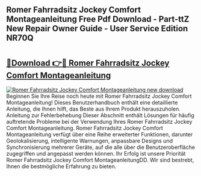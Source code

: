 ## Romer Fahrradsitz Jockey Comfort Montageanleitung Free Pdf Download - Part-ttZ New Repair Owner Guide - User Service Edition NR70Q

# <h2><a href="http://df6yer.blite.top/?on=Romer+Fahrradsitz+Jockey+Comfort+Montageanleitung">🔗Download 👉🔴 Romer Fahrradsitz Jockey Comfort Montageanleitung</a></h2>

[![Romer Fahrradsitz Jockey Comfort Montageanleitung new download](https://i.imgur.com/lujVjoI.png)](http://df6yer.blite.top/?on=Romer+Fahrradsitz+Jockey+Comfort+Montageanleitung)
Beginnen Sie Ihre Reise noch heute mit Romer Fahrradsitz Jockey Comfort Montageanleitung! Dieses Benutzerhandbuch enthält eine detaillierte Anleitung, die Ihnen hilft, das Beste aus Ihrem Produkt herauszuholen. Anleitung zur Fehlerbehebung Dieser Abschnitt enthält Lösungen für häufig auftretende Probleme bei der Verwendung Ihres Romer Fahrradsitz Jockey Comfort Montageanleitung. Romer Fahrradsitz Jockey Comfort Montageanleitung verfügt über eine Reihe erweiterter Funktionen, darunter Geolokalisierung, intelligente Warnungen, anpassbare Designs und Synchronisierung mehrerer Geräte, auf die alle über die Benutzeroberfläche zugegriffen und angepasst werden können. Ihr Erfolg ist unsere Priorität Romer Fahrradsitz Jockey Comfort MontageanleitungDD. Wir sind bestrebt, Ihnen die bestmögliche Erfahrung zu bieten.
